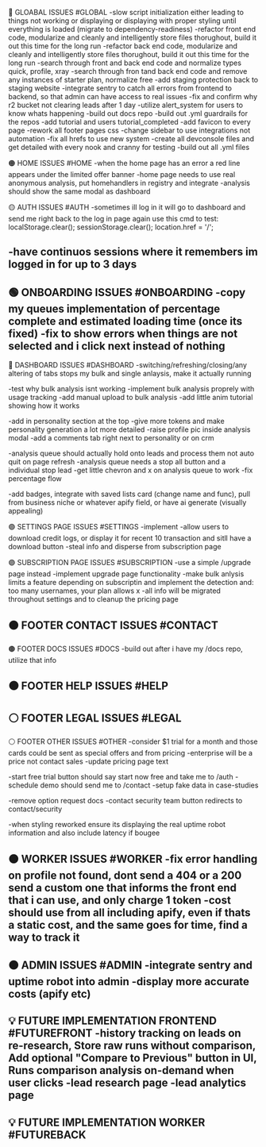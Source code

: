 🔴 GLOABAL ISSUES #GLOBAL
-slow script initialization either leading to things not working or displaying or displaying with proper styling until everything is loaded (migrate to dependency-readiness)
-refactor front end code, modularize and cleanly and intelligently store files thorughout, build it out this time for the long run
-refactor back end code, modularize and cleanly and intelligently store files thorughout, build it out this time for the long run
-search through front and back end code and normalize types quick, profile, xray
-search through fron tand back end code and remove any instances of starter plan, normalize free
-add staging protection back to staging website
-integrate sentry to catch all errors from frontend to backend, so that admin can have access to real issues
-fix and confirm why r2 bucket not clearing leads after 1 day
-utilize alert_system for users to know whats happening
-build out docs repo
-build out .yml guardrails for the repos
-add tutorial and users tutorial_completed 
-add favicon to every page
-rework all footer pages css
-change sidebar to use integrations not automation
-fix all hrefs to use new system
-create all devconsole files and get detailed with every nook and cranny for testing
-build out all .yml files

🟠 HOME ISSUES #HOME
-when the home page has an error a red line appears under the limited offer banner
-home page needs to use real anonymous analysis, put homehandlers in registry and integrate
-analysis should show the same modal as dashboard


🟡 AUTH ISSUES #AUTH
-sometimes ill log in it will go to dashboard and send me right back to the log in page again 
use this cmd to test: 
localStorage.clear();
sessionStorage.clear();
location.href = '/';

-have continuos sessions where it remembers im logged in for up to 3 days
-

 
🟢 ONBOARDING ISSUES #ONBOARDING
-copy my queues implementation of percentage complete and estimated loading time (once its fixed)
-fix to show errors when things are not selected and i click next instead of nothing 
-


🔵 DASHBOARD ISSUES #DASHBOARD
-switching/refreshing/closing/any altering of tabs stops my bulk and single anlaysis, make it actually running

-test why bulk analysis isnt working
-implement bulk analysis proprely with usage tracking
-add manual upload to bulk analysis
-add little anim tutorial showing how it works

-add in personality section at the top
-give more tokens and make personality generation a lot more detailed
-raise profile pic inside analysis modal
-add a comments tab right next to personality or on crm

-analysis queue should actually hold onto leads and process them not auto quit on page refresh
-analysis queue needs a stop all button and a individual stop lead
-get little chevron and x on analysis queue to work 
-fix percentage flow

-add badges, integrate with saved lists card (change name and func), pull from business niche or whatever apify field, or have ai generate (visually appealing)

🟣 SETTINGS PAGE ISSUES #SETTINGS
-implement
-allow users to download credit logs, or display it for recent 10 transaction and sitll have a download button 
-steal info and disperse from subscription page

🟣 SUBSCRIPTION PAGE ISSUES #SUBSCRIPTION
-use a simple /upgrade page instead
-implement upgrade page functionality
-make bulk anlysis limits a feature depending on subscriptin and implement the detection and: too many usernames, your plan allows x 
-all info will be migrated throughout settings and to cleanup the pricing page


🟤 FOOTER CONTACT ISSUES #CONTACT
-

🟤 FOOTER DOCS ISSUES #DOCS
-build out after i have my /docs repo, utilize that info

⚫ FOOTER HELP ISSUES #HELP
-


⚪ FOOTER LEGAL ISSUES #LEGAL
-


⚪ FOOTER OTHER ISSUES #OTHER
-consider $1 trial for a month and those cards could be sent as special offers and from pricing
-enterprise will be a price not contact sales
-update pricing page text

-start free trial button should say start now free and take me to /auth
-schedule demo should send me to /contact
-setup fake data in case-studies 

-remove option request docs
-contact security team button redirects to contact/security

-when styling reworked ensure its displaying the real uptime robot information and also include latency if bougee

🟤 WORKER ISSUES #WORKER
-fix error handling on profile not found, dont send a 404 or a 200 send a custom one that informs the front end that i can use, and only charge 1 token
-cost should use from all including apify, even if thats a static cost, and the same goes for time, find a way to track it
-


🟤 ADMIN ISSUES #ADMIN
-integrate sentry and uptime robot into admin
-display more accurate costs (apify etc)
-


💡 FUTURE IMPLEMENTATION FRONTEND #FUTUREFRONT
-history tracking on leads on re-research,  Store raw runs without comparison, Add optional "Compare to Previous" button in UI, Runs comparison analysis on-demand when user clicks
-lead research page
-lead analytics page
-


💡 FUTURE IMPLEMENTATION WORKER #FUTUREBACK
-
